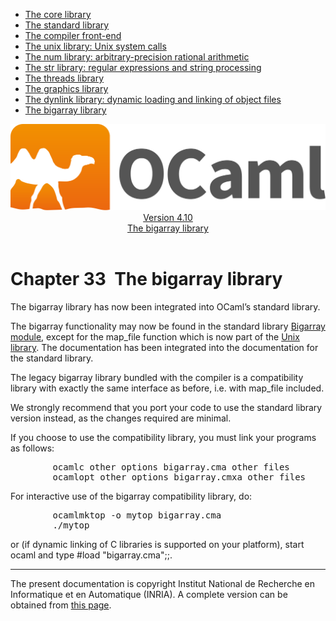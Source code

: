 <!-- ((! set title Manual !)) ((! set documentation !)) ((! set manual !)) ((! set nobreadcrumb !)) -->
<div class="manual content"><ul class="part_menu"><li><a href="core.html">The core library</a></li><li><a href="stdlib.html">The standard library</a></li><li><a href="parsing.html">The compiler front-end</a></li><li><a href="libunix.html">The unix library: Unix system calls</a></li><li><a href="libnum.html">The num library: arbitrary-precision rational arithmetic</a></li><li><a href="libstr.html">The str library: regular expressions and string processing</a></li><li><a href="libthreads.html">The threads library</a></li><li><a href="libgraph.html">The graphics library</a></li><li><a href="libdynlink.html">The dynlink library: dynamic loading and linking of object files</a></li><li class="active"><a href="libbigarray.html">The bigarray library</a></li></ul><header><nav class="toc brand"><a class="brand" href="https://ocaml.org/"><img src="colour-logo-gray.svg" class="svg" alt="OCaml"></a></nav><nav class="toc"><div class="toc_version"><a href="/docs" id="version-select">Version 4.10</a></div><div class="toc_title"><a href="#">The bigarray library</a></div></nav></header>




<h1 class="chapter" id="sec575"><span>Chapter 33</span>&nbsp;&nbsp;The bigarray library</h1>
<p>The <span class="c003">bigarray</span> library has now been integrated into OCaml’s standard
library.</p><p>The <span class="c003">bigarray</span> functionality may now be found in the standard library
<a href="../../api/4.10/Bigarray.html"><span class="c003">Bigarray</span> module</a>,
except for the <span class="c003">map_file</span> function which is now
part of the <a href="libunix.html#c%3Aunix">Unix library</a>. The documentation has
been integrated into the documentation for the standard library.</p><p>The legacy <span class="c003">bigarray</span> library bundled with the compiler is a
compatibility library with exactly the same interface as before,
i.e. with <span class="c003">map_file</span> included.</p><p>We strongly recommend that you port your code to use the standard
library version instead, as the changes required are minimal.</p><p>If you choose to use the compatibility library, you must link your
programs as follows:
</p><pre>        ocamlc <span class="c009">other options</span> bigarray.cma <span class="c009">other files</span>
        ocamlopt <span class="c009">other options</span> bigarray.cmxa <span class="c009">other files</span>
</pre><p>
For interactive use of the <span class="c003">bigarray</span> compatibility library, do:
</p><pre>        ocamlmktop -o mytop bigarray.cma
        ./mytop
</pre><p>
or (if dynamic linking of C libraries is supported on your platform),
start <span class="c003">ocaml</span> and type <span class="c003">#load "bigarray.cma";;</span>.
</p>
<hr>





<div class="copyright">The present documentation is copyright Institut National de Recherche en Informatique et en Automatique (INRIA). A complete version can be obtained from <a href="http://caml.inria.fr/pub/docs/manual-ocaml/">this page</a>.</div></div>